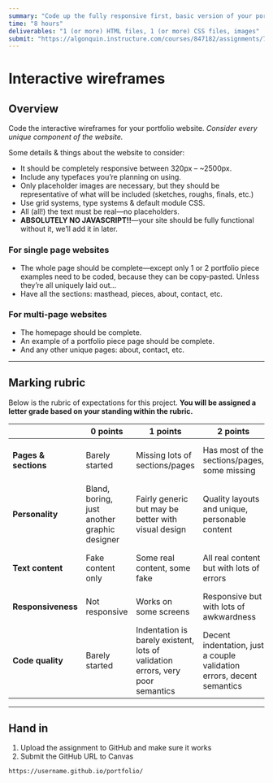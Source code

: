```yaml
---
summary: "Code up the fully responsive first, basic version of your portfolio website."
time: "8 hours"
deliverables: "1 (or more) HTML files, 1 (or more) CSS files, images"
submit: "https://algonquin.instructure.com/courses/847182/assignments/7464397"
---
```


# Interactive wireframes

## Overview

Code the interactive wireframes for your portfolio website. *Consider every unique component of the website.*

Some details & things about the website to consider:

- It should be completely responsive between 320px – ~2500px.
- Include any typefaces you’re planning on using.
- Only placeholder images are necessary, but they should be representative of what will be included (sketches, roughs, finals, etc.)
- Use grid systems, type systems & default module CSS.
- All (all!) the text must be real—no placeholders.
- **ABSOLUTELY NO JAVASCRIPT!!**—your site should be fully functional without it, we’ll add it in later.

### For single page websites

- The whole page should be complete—except only 1 or 2 portfolio piece examples need to be coded, because they can be copy-pasted. Unless they’re all uniquely laid out…
- Have all the sections: masthead, pieces, about, contact, etc.

### For multi-page websites

- The homepage should be complete.
- An example of a portfolio piece page should be complete.
- And any other unique pages: about, contact, etc.

---

## Marking rubric

Below is the rubric of expectations for this project. **You will be assigned a letter grade based on your standing within the rubric.**

| | 0 points | 1 points | 2 points | 3 points |
| --- | --- | --- | --- | --- |
| **Pages & sections** | Barely started | Missing lots of sections/pages | Has most of the sections/pages, some missing | All sections/pages exist and are well done |
| **Personality** | Bland, boring, just another graphic designer | Fairly generic but may be better with visual design | Quality layouts and unique, personable content | Unique and recognizable as you, with engaging, personable content |
| **Text content** | Fake content only | Some real content, some fake | All real content but with lots of errors | Real content, well written, no grammar or spelling errors |
| **Responsiveness** | Not responsive | Works on some screens | Responsive but with lots of awkwardness | Looks great on all screen sizes |
| **Code quality** | Barely started | Indentation is barely existent, lots of validation errors, very poor semantics | Decent indentation, just a couple validation errors, decent semantics | Well indented, fully valid, good semantics |

---

## Hand in

1. Upload the assignment to GitHub and make sure it works
2. Submit the GitHub URL to Canvas

```
https://username.github.io/portfolio/
```

